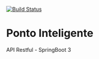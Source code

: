 [![Build Status](https://app.travis-ci.com/marcelomformiga/ponto-inteligente.svg?branch=main)](https://app.travis-ci.com/marcelomformiga/ponto-inteligente)
# Ponto Inteligente
API Restful - SpringBoot 3